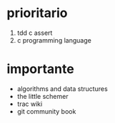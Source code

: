 # prioritario

1.  tdd c assert
2.  c programming language

# importante

*   algorithms and data structures
*   the little schemer
*   trac wiki
*   git community book


